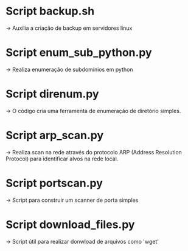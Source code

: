 # Script backup.sh
-> Auxilia a criação de backup em servidores linux

# Script enum_sub_python.py
-> Realiza enumeração de subdomínios em python

# Script direnum.py
-> O código cria uma ferramenta de enumeração de diretório simples.

# Script arp_scan.py
-> Realiza scan na rede através do protocolo ARP (Address Resolution Protocol) para identificar alvos na rede local.

# Script portscan.py
-> Script para construir um scanner de porta simples

# Script download_files.py
-> Script útil para realizar donwload de arquivos como 'wget'
